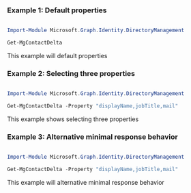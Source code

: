 ### Example 1: Default properties

```powershell

Import-Module Microsoft.Graph.Identity.DirectoryManagement

Get-MgContactDelta

```
This example will default properties

### Example 2: Selecting three properties

```powershell

Import-Module Microsoft.Graph.Identity.DirectoryManagement

Get-MgContactDelta -Property "displayName,jobTitle,mail" 

```
This example shows selecting three properties

### Example 3: Alternative minimal response behavior

```powershell

Import-Module Microsoft.Graph.Identity.DirectoryManagement

Get-MgContactDelta -Property "displayName,jobTitle,mail" 

```
This example will alternative minimal response behavior

